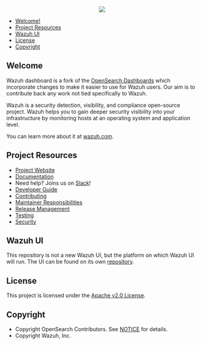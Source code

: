 <div style="text-align:center">
    <img src="https://wazuh.com/uploads/2022/05/Logo-blogpost.png"/>
</div>

- [Welcome!](#welcome)
- [Project Resources](#project-resources)
- [Wazuh UI](#wazuh-ui)
- [License](#license)
- [Copyright](#copyright)

## Welcome

Wazuh dashboard is a fork of the [OpenSearch Dashboards][opensearch-dashboards] which
incorporate changes to make it easier to use for Wazuh users. Our aim is to contribute
back any work not tied specifically to Wazuh.

Wazuh is a security detection, visibility, and compliance open-source project. Wazuh
helps you to gain deeper security visibility into your infrastructure by monitoring
hosts at an operating system and application level.

You can learn more about it at [wazuh.com][wazuh-web].

## Project Resources

- [Project Website][wazuh-web]
- [Documentation][wazuh-docs]
- Need help? Joins us on [Slack][slack-invite]!
- [Developer Guide](DEVELOPER_GUIDE.md)
- [Contributing](CONTRIBUTING.md)
- [Maintainer Responsibilities](MAINTAINERS.md)
- [Release Management](RELEASING.md)
- [Testing](TESTING.md)
- [Security](SECURITY.md)

## Wazuh UI

This repository is not a new Wazuh UI, but the platform on which Wazuh UI will run.
The UI can be found on its own [repository][wazuh-plugin].

## License

This project is licensed under the [Apache v2.0 License](LICENSE.txt).

## Copyright

- Copyright OpenSearch Contributors. See [NOTICE](NOTICE.txt) for details.
- Copyright Wazuh, Inc.

<!-- Links -->

[opensearch-dashboards]: https://github.com/opensearch-project/OpenSearch-Dashboards
[wazuh-plugin]: https://github.com/wazuh/wazuh-dashboard-plugins
[wazuh-web]: https://wazuh.com
[wazuh-docs]: https://documentation.wazuh.com
[slack-invite]: https://join.slack.com/t/wazuh/shared_invite/zt-1lgu531ur-7M_k_ZQbpdo4QCn_pHee3w
